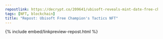 ```yaml
---
repostlink: https://decrypt.co/209641/ubisoft-reveals-mint-date-free-champions-tactics-ethereum-nfts
tags: [NFT, blockchain]
title: "Repost: Ubisoft Free Champion's Tactics NFT"
---
```


{% include embed/linkpreview-repost.html %}
